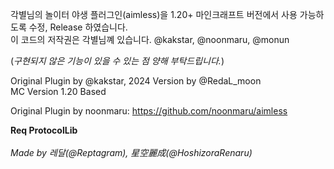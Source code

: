 각별님의 놀이터 야생 플러그인(aimless)을 1.20+ 마인크래프트 버전에서 사용 가능하도록 수정, Release 하였습니다.<br/>
이 코드의 저작권은 각별님꼐 있습니다. @kakstar, @noonmaru, @monun<br/>

(*구현되지 않은 기능이 있을 수 있는 점 양해 부탁드립니다.*)<br/>

Original Plugin by @kakstar, 2024 Version by @RedaL_moon<br/>
MC Version 1.20 Based<br/>

Original Plugin by noonmaru: https://github.com/noonmaru/aimless<br/>

**Req ProtocolLib**<br/>
<br/>
_Made by 레달(@Reptagram), 星空麗成(@HoshizoraRenaru)_
